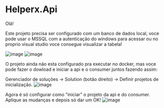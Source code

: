 # Helperx.Api

Olá! 

Este projeto precisa ser configurado com um banco de dados local, voce pode usar o MSSQL com a autenticação do windows para acessar ou no proprio visual studio voce consegue visualizar a tabela!

![image](https://github.com/daniellyaraujo/Helperx.Api/assets/48495720/d3a0bdc2-7c84-4c59-9ff1-b46e93d4947a)
![image](https://github.com/daniellyaraujo/Helperx.Api/assets/48495720/d2fa4fd3-3d7e-48ac-9663-ec9ccbbd1377)

O projeto ainda não esta configurado pra executar no docker, mas voce pode fazer o dowload e iniciar a api e o consumer juntos fazendo assim:

Gerenciador de soluções -> Solution (botão direito) -> Definir projetos de inicialização.
![image](https://github.com/daniellyaraujo/Helperx.Api/assets/48495720/d6e4ca7f-7009-4f5b-8fc2-6e7c5484d4eb)

Agora é só configurar como "iniciar" o projeto da api e do consumer.
Aplique as mudanças e depois só dar um OK!
![image](https://github.com/daniellyaraujo/Helperx.Api/assets/48495720/90b32b74-8289-466f-8119-0b615ce0d49d)

